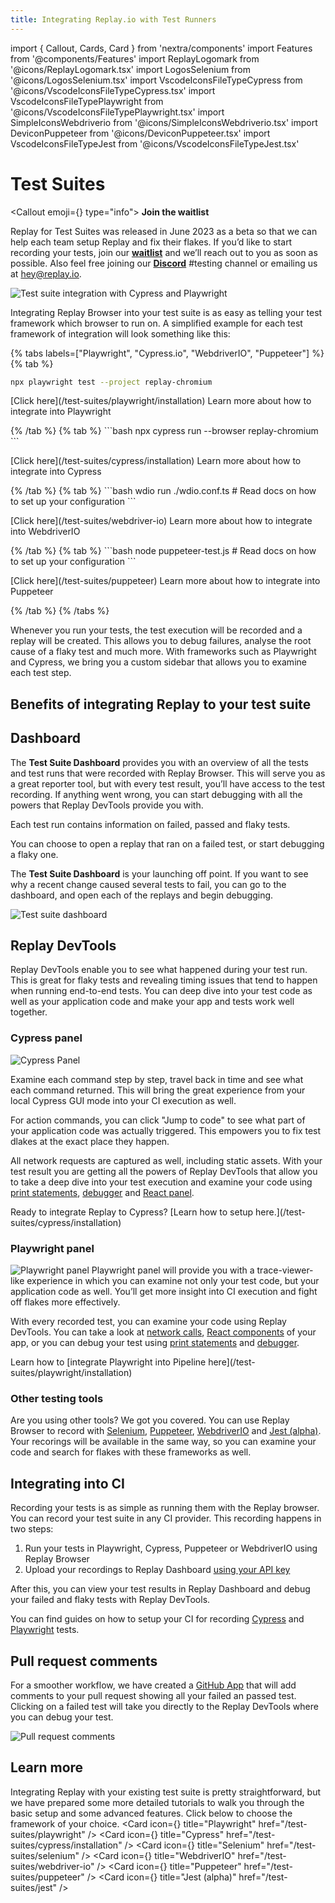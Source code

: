 ```yaml
---
title: Integrating Replay.io with Test Runners
---
```


import { Callout, Cards, Card } from 'nextra/components'
import Features from '@components/Features'
import ReplayLogomark from '@icons/ReplayLogomark.tsx'
import LogosSelenium from '@icons/LogosSelenium.tsx'
import VscodeIconsFileTypeCypress from '@icons/VscodeIconsFileTypeCypress.tsx'
import VscodeIconsFileTypePlaywright from '@icons/VscodeIconsFileTypePlaywright.tsx'
import SimpleIconsWebdriverio from '@icons/SimpleIconsWebdriverio.tsx'
import DeviconPuppeteer from '@icons/DeviconPuppeteer.tsx'
import VscodeIconsFileTypeJest from '@icons/VscodeIconsFileTypeJest.tsx'

# Test Suites

<Callout emoji={<ReplayLogomark className="pt-1 w-6 h-6" />} type="info">
**Join the waitlist**

Replay for Test Suites was released in June 2023 as a beta so that we can help each team setup Replay and fix their flakes. If you’d like to start recording your tests, join our [**waitlist**](https://replayio.typeform.com/to/jTudlerL) and we’ll reach out to you as soon as possible. Also feel free joining our [**Discord**](https://replay.io/discord) #testing channel or emailing us at hey@replay.io.
</Callout>

![Test suite integration with Cypress and Playwright](/images/test_suites_hero.png)

Integrating Replay Browser into your test suite is as easy as telling your test framework which browser to run on. A simplified example for each test framework of integration will look something like this:

{% tabs labels=["Playwright", "Cypress.io", "WebdriverIO", "Puppeteer"] %}
{% tab %}

```bash
npx playwright test --project replay-chromium
```

<p className="text-sm">[Click here](/test-suites/playwright/installation) Learn more about how to integrate into Playwright</p>
{% /tab %}
{% tab %}
```bash
npx cypress run --browser replay-chromium
```
<p className="text-sm">[Click here](/test-suites/cypress/installation) Learn more about how to integrate into Cypress</p>
{% /tab %}
{% tab %}
```bash
wdio run ./wdio.conf.ts # Read docs on how to set up your configuration
```
<p className="text-sm">[Click here](/test-suites/webdriver-io) Learn more about how to integrate into WebdriverIO</p>
{% /tab %}
{% tab %}
```bash
node puppeteer-test.js # Read docs on how to set up your configuration
```
<p className="text-sm">[Click here](/test-suites/puppeteer) Learn more about how to integrate into Puppeteer</p>
{% /tab %}
{% /tabs %}

Whenever you run your tests, the test execution will be recorded and a replay will be created. This allows you to debug failures, analyse the root cause of a flaky test and much more. With frameworks such as Playwright and Cypress, we bring you a custom sidebar that allows you to examine each test step.

## Benefits of integrating Replay to your test suite

<Features />

## Dashboard

The **Test Suite Dashboard** provides you with an overview of all the tests and test runs that were recorded with Replay Browser. This will serve you as a great reporter tool, but with every test result, you’ll have access to the test recording. If anything went wrong, you can start debugging with all the powers that Replay DevTools provide you with.

Each test run contains information on failed, passed and flaky tests.

You can choose to open a replay that ran on a failed test, or start debugging a flaky one.

The **Test Suite Dashboard** is your launching off point. If you want to see why a recent change caused several tests to fail, you can go to the dashboard, and open each of the replays and begin debugging.

![Test suite dashboard](/images/test-suite-dashboard.png)

## Replay DevTools

Replay DevTools enable you to see what happened during your test run. This is great for flaky tests and revealing timing issues that tend to happen when running end-to-end tests. You can deep dive into your test code as well as your application code and make your app and tests work well together.

### Cypress panel

![Cypress Panel](/images/cypress-panel_uzhnf.png)

Examine each command step by step, travel back in time and see what each command returned. This will bring the great experience from your local Cypress GUI mode into your CI execution as well.

For action commands, you can click "Jump to code" to see what part of your application code was actually triggered. This empowers you to fix test dlakes at the exact place they happen.

All network requests are captured as well, including static assets. With your test result you are getting all the powers of Replay DevTools that allow you to take a deep dive into your test execution and examine your code using [print statements](/reference-guide/debugging/print-statements), [debugger](/reference-guide/debugger/breakpoints) and [React panel](/reference-guide/dev-tools/react).

<Callout type="info">
Ready to integrate Replay to Cypress? [Learn how to setup here.](/test-suites/cypress/installation)
</Callout>

### Playwright panel

![Playwright panel](/images/playwright-panel_d78bh.png)
Playwright panel will provide you with a trace-viewer-like experience in which you can examine not only your test code, but your application code as well. You’ll get more insight into CI execution and fight off flakes more effectively.

With every recorded test, you can examine your code using Replay DevTools. You can take a look at [network calls](/reference-guide/dev-tools/network), [React components](/reference-guide/dev-tools/react) of your app, or you can debug your test using [print statements](/reference-guide/debugging/print-statements) and [debugger](/reference-guide/debugger/breakpoints).

<Callout type="info">
Learn how to [integrate Playwright into Pipeline here](/test-suites/playwright/installation)
</Callout>

### Other testing tools

Are you using other tools? We got you covered. You can use Replay Browser to record with [Selenium](/test-suites/selenium), [Puppeteer](/test-suites/puppeteer), [WebdriverIO](/test-suites/webdriver-io) and [Jest (alpha)](/test-suites/jest). Your recorings will be available in the same way, so you can examine your code and search for flakes with these frameworks as well.

## Integrating into CI

Recording your tests is as simple as running them with the Replay browser. You can record your test suite in any CI provider. This recording happens in two steps:

1. Run your tests in Playwright, Cypress, Puppeteer or WebdriverIO using Replay Browser
2. Upload your recordings to Replay Dashboard [using your API key](/getting-started/teams-admin/setting-up-a-team)

After this, you can view your test results in Replay Dashboard and debug your failed and flaky tests with Replay DevTools.

You can find guides on how to setup your CI for recording [Cypress](/test-suites/cypress/continuous-integration) and [Playwright](/test-suites/playwright/continuous-integration) tests.

## Pull request comments

For a smoother workflow, we have created a [GitHub App](https://github.com/apps/replay-io) that will add comments to your pull request showing all your failed an passed test. Clicking on a failed test will take you directly to the Replay DevTools where you can debug your test.

![Pull request comments](/images/pull-request-comments_zdwcd.png)

## Learn more

Integrating Replay with your existing test suite is pretty straightforward, but we have prepared some more detailed tutorials to walk you through the basic setup and some advanced features. Click below to choose the framework of your choice.
<Cards>
<Card icon={<VscodeIconsFileTypePlaywright />} title="Playwright" href="/test-suites/playwright" />
<Card icon={<VscodeIconsFileTypeCypress />} title="Cypress" href="/test-suites/cypress/installation" />
<Card icon={<LogosSelenium />} title="Selenium" href="/test-suites/selenium" />
<Card icon={<SimpleIconsWebdriverio />} title="WebdriverIO" href="/test-suites/webdriver-io" />
<Card icon={<DeviconPuppeteer />} title="Puppeteer" href="/test-suites/puppeteer" />
<Card icon={<VscodeIconsFileTypeJest />} title="Jest (alpha)" href="/test-suites/jest" />
</Cards>

